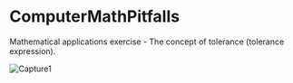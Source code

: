# ComputerMathPitfalls
Mathematical applications exercise - The concept of tolerance (tolerance expression).

![Capture1](https://user-images.githubusercontent.com/105850016/207551031-9819ce38-67ed-4b4a-9717-360a66d4c326.PNG)
